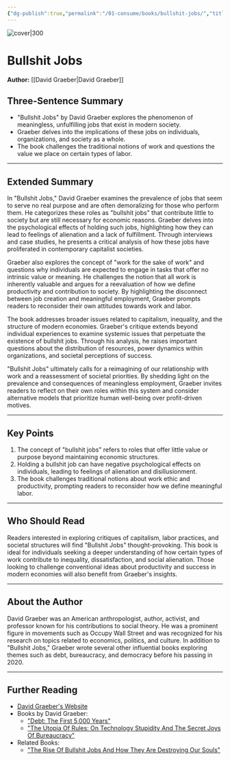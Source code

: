 ```yaml
---
{"dg-publish":true,"permalink":"/01-consume/books/bullshit-jobs/","title":"Bullshit Jobs","tags":["work","capitalism","inequality","labor"]}
---
```



![cover|300](https://m.media-amazon.com/images/I/71rDaYBmH5L._SL1500_.jpg)


# Bullshit Jobs
**Author:** [[David Graeber\|David Graeber]]

## Three-Sentence Summary
- "Bullshit Jobs" by David Graeber explores the phenomenon of meaningless, unfulfilling jobs that exist in modern society.
- Graeber delves into the implications of these jobs on individuals, organizations, and society as a whole.
- The book challenges the traditional notions of work and questions the value we place on certain types of labor.

---

## Extended Summary
In "Bullshit Jobs," David Graeber examines the prevalence of jobs that seem to serve no real purpose and are often demoralizing for those who perform them. He categorizes these roles as "bullshit jobs" that contribute little to society but are still necessary for economic reasons. Graeber delves into the psychological effects of holding such jobs, highlighting how they can lead to feelings of alienation and a lack of fulfillment. Through interviews and case studies, he presents a critical analysis of how these jobs have proliferated in contemporary capitalist societies.

Graeber also explores the concept of "work for the sake of work" and questions why individuals are expected to engage in tasks that offer no intrinsic value or meaning. He challenges the notion that all work is inherently valuable and argues for a reevaluation of how we define productivity and contribution to society. By highlighting the disconnect between job creation and meaningful employment, Graeber prompts readers to reconsider their own attitudes towards work and labor.

The book addresses broader issues related to capitalism, inequality, and the structure of modern economies. Graeber's critique extends beyond individual experiences to examine systemic issues that perpetuate the existence of bullshit jobs. Through his analysis, he raises important questions about the distribution of resources, power dynamics within organizations, and societal perceptions of success.

"Bullshit Jobs" ultimately calls for a reimagining of our relationship with work and a reassessment of societal priorities. By shedding light on the prevalence and consequences of meaningless employment, Graeber invites readers to reflect on their own roles within this system and consider alternative models that prioritize human well-being over profit-driven motives.

---

## Key Points
1. The concept of "bullshit jobs" refers to roles that offer little value or purpose beyond maintaining economic structures.
2. Holding a bullshit job can have negative psychological effects on individuals, leading to feelings of alienation and disillusionment.
3. The book challenges traditional notions about work ethic and productivity, prompting readers to reconsider how we define meaningful labor.

---

## Who Should Read
Readers interested in exploring critiques of capitalism, labor practices, and societal structures will find "Bullshit Jobs" thought-provoking. This book is ideal for individuals seeking a deeper understanding of how certain types of work contribute to inequality, dissatisfaction, and social alienation. Those looking to challenge conventional ideas about productivity and success in modern economies will also benefit from Graeber's insights.

---

## About the Author
David Graeber was an American anthropologist, author, activist, and professor known for his contributions to social theory. He was a prominent figure in movements such as Occupy Wall Street and was recognized for his research on topics related to economics, politics, and culture. In addition to "Bullshit Jobs," Graeber wrote several other influential books exploring themes such as debt, bureaucracy, and democracy before his passing in 2020.

---

## Further Reading
- [David Graeber's Website](https://davidgraeber.industries/)
- Books by David Graeber:
  - ["Debt: The First 5,000 Years"](https://www.goodreads.com/book/show/6617030-debt)
  - ["The Utopia Of Rules: On Technology Stupidity And The Secret Joys Of Bureaucracy"](https://www.goodreads.com/book/show/23013933-the-utopia-of-rules)
- Related Books:
  - ["The Rise Of Bullshit Jobs And How They Are Destroying Our Souls"](https://www.goodreads.com/book/show/51117219-the-rise-of-bullshit-jobs-and-how-they-are-destroying-our-souls)
